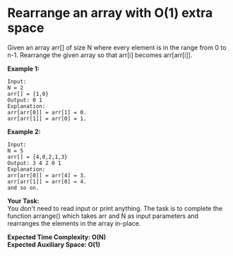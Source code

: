 # Rearrange an array with O(1) extra space

Given an array arr[] of size N where every element is in the range from 0 to n-1. Rearrange the given array so that arr[i] becomes arr[arr[i]].

 

**Example 1:**
```
Input:
N = 2
arr[] = {1,0}
Output: 0 1
Explanation: 
arr[arr[0]] = arr[1] = 0.
arr[arr[1]] = arr[0] = 1.
``` 

**Example 2:**
```
Input:
N = 5
arr[] = {4,0,2,1,3}
Output: 3 4 2 0 1
Explanation: 
arr[arr[0]] = arr[4] = 3.
arr[arr[1]] = arr[0] = 4.
and so on.
```

**Your Task:**<br>
You don't need to read input or print anything. The task is to complete the function arrange() which takes arr and N as input parameters and rearranges the elements in the array in-place. 

 

**Expected Time Complexity: O(N)**<br>
**Expected Auxiliary Space: O(1)**
